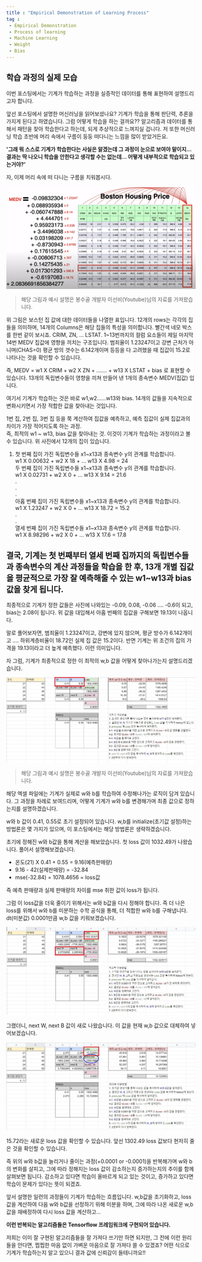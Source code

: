 ```yaml
---
title : "Empirical Demonstration of Learning Process"
tag : 
 - Empirical Demonstration
 - Process of learning
 - Machine Learning
 - Weight
 - Bias
---
```


## 학습 과정의 실제 모습 ##

이번 포스팅에서는 기계가 학습하는 과정을 실증적인 데이터를 통해 표현하여 설명드리고자 합니다.

앞선 포스팅에서 설명한 머신러닝을 읽어보셨나요? 기계가 학습을 통해 판단력, 추론을 가지게 된다고 하였습니다. 그럼 어떻게 학습을 하는 걸까요?? 알고리즘과 데이터를 통해서 패턴을 찾아 학습한다고 하는데, 되게 추상적으로 느껴지실 겁니다. 저 또한 머신러닝 학습 초반에 머리 속에서 구름이 둥둥 떠다니는 느낌을 많이 받았거든요. 

**'그래 뭐 스스로 기계가 학습한다는 사실은 알겠는데 그 과정이 눈으로 보여야 말이지... 결과는 딱 나오니 학습을 안한다고 생각할 수는 없는데... 어떻게 내부적으로 학습되고 있는거야?'**

자, 이제 머리 속에 떠 다니는 구름을 치워봅시다.

![image](/assets/img/2020-08-27_boston.png)
> 해당 그림과 예시 설명은 봉수골 개발자 이선비(Youtube)님의 자료를 가져왔습니다.

위 그림은 보스턴 집 값에 대한 데이터들을 나열한 표입니다. 12개의 rows는 각각의 집들을 의미하며, 14개의 Columns은 해당 집들의 특성을 의미합니다. 빨간색 네모 박스를 한번 같이 보시죠. CRIM, ZN, ... LSTAT. 1~13번까지의 컬럼 요소들이 제일 마지막 14번 MEDV 집값에 영향을 끼치는 구조입니다. 범죄율이 1.23247이고 강변 근처가 아니며(CHAS=0) 평균 방의 갯수는 6.142개이며 등등을 다 고려했을 때 집값이 15.2로 나타나는 것을 확인할 수 있습니다.

즉, MEDV = w1 X CRIM + w2 X ZN + ....... + w13 X LSTAT + bias 로 표현할 수 있습니다. 13개의 독립변수들이 영향을 끼쳐 만들어 낸 1개의 종속변수 MEDV(집값) 입니다.

여기서 기계가 학습하는 것은 바로 w1,w2......w13와 bias. 14개의 값들을 지속적으로 변화시키면서 가장 적합한 값을 찾아내는 것입니다.

1번 집, 2번 집, 3번 집 등을 쭉 계산하여 집값을 예측하고, 예측 집값이 실제 집값과의 차이가 가장 적어지도록 하는 과정.<br/>
즉, 최적의 w1 ~ w13, bias 값을 찾아내는 것. 이것이 기계가 학습하는 과정이라고 볼 수 있습니다. 위 사진에서 12개의 집이 있습니다. 

1. 첫 번째 집이 가진 독립변수들 x1~x13과 종속변수 y의 관계를 학습합니다.<br/>
   w1 X 0.00632 + w2 X 18 + ... w13 X 4.98 = 24<br/>
   두 번째 집이 가진 독립변수들 x1~x13과 종속변수 y의 관계를 학습합니다.<br/>
   w1 X 0.02731 + w2 X 0 + ... w13 X 9.14 = 21.6<br/>
   .<br/>
   .<br/>
   .<br/>
   아홉 번째 집이 가진 독립변수들 x1~x13과 종속변수 y의 관계를 학습합니다.<br/>
   w1 X 1.23247 + w2 X 0 + ... w13 X 18.72 = 15.2<br/>
   .<br/>
   .<br/>
   열세 번째 집이 가진 독립변수들 x1~x13과 종속변수 y의 관계를 학습합니다.<br/>
   w1 X 8.98296 + w2 X 0 + ... w13 X 17.6 = 17.8<br/>

## 결국, 기계는 첫 번째부터 열세 번째 집까지의 독립변수들과 종속변수의 계산 과정들을 학습을 한 후, 13개 개별 집값을 평균적으로 가장 잘 예측해줄 수 있는 w1~w13과 bias 값을 찾게 됩니다. ##

최종적으로 기계가 정한 값들은 사진에 나와있는 -0.09, 0.08, -0.06 .... -0.6이 되고, bias는 2.08이 됩니다. 위 값을 대입해서 아홉 번째의 집값을 구해보면 19.13이 나옵니다.

말로 풀어보자면, 범죄율이 1.23247이고, 강변에 있지 않으며, 평균 방수가 6.142개이고 .... 하위계층비율이 18.72인 실제 집 값은 15.2이다. 반면 기계는 위 조건의 집의 가격을 19.13이라고 더 높게 예측했다. 이런 의미입니다.

자 그럼, 기계가 최종적으로 정한 이 최적의 w,b 값을 어떻게 찾아나가는지 설명드리겠습니다.

![image](/assets/img/2020-08-27_calculate.jpg)
> 해당 그림과 예시 설명은 봉수골 개발자 이선비(Youtube)님의 자료를 가져왔습니다.

해당 엑셀 파일에는 기계가 실제로 w와 b를 학습하여 수정해나가는 로직이 담겨 있습니다. 그 과정을 차례로 보여드리며, 어떻게 기계가 w와 b를 변경해가며 최종 값으로 정하는지를 설명하겠습니다.<br/>

w와 b 값이 0.41, 0.55로 초기 설정되어 있습니다. w,b를 initialize(초기값 설정)하는 방법론은 몇 가지가 있으며, 이 포스팅에서는 해당 방법론은 생략하겠습니다.

초기에 정해진 w와 b값을 통해 계산을 해보았습니다. 첫 loss 값이 1032.49가 나왔습니다. 풀어서 설명해보겠습니다.

- 온도(21) X 0.41 + 0.55 = 9.16(예측판매량)
- 9.16 - 42(실제판매량) = -32.84
- mse(-32.84) = 1078.4656 = loss값

즉 예측 판매량과 실제 판매량의 차이를 mse 취한 값이 loss가 됩니다. 

그럼 이 loss값을 더욱 줄이기 위해서는 w와 b값을 다시 정해야 합니다. 즉 더 나은 loss를 위해서 w와 b를 미분하는 수학 공식을 통해, 더 적합한 w와 b를 구해냅니다. dt(미분값) 0.0001만큼 w,b 값을 키워보겠습니다.

![image](/assets/img/2020-08-27_calculate2.jpg)

그랬더니, next W, next B 값이 새로 나왔습니다. 이 값을 현재 w,b 값으로 대체하여 넣어보겠습니다.

![image](/assets/img/2020-08-27_calculate3.jpg)

15.72라는 새로운 loss 값을 확인할 수 있습니다. 앞선 1302.49 loss 값보다 현저히 줄은 것을 확인할 수 있습니다.

즉 위의 w와 b값을 늘리거나 줄이는 과정(+0.0001 or -0.0001)을 반복해가며 w와 b의 변화를 살피고, 그에 따라 정해지는 loss 값이 감소하는지 증가하는지의 추이를 함께 살펴보면 됩니다. 감소하고 있다면 학습이 올바르게 되고 있는 것이고, 증가하고 있다면 학습이 문제가 있다는 뜻이 되겠죠.

앞서 설명한 일련의 과정들이 기계가 학습하는 흐름입니다. w,b값을 초기화하고, loss 값을 계산하여 다음 w와 b값을 선정하기 위해 미분을 하며, 그에 따라 나온 새로운 w,b값을 재배정하여 다시 loss 값을 계산하고... 


**이런 반복되는 알고리즘들은 Tensorflow 프레임워크에 구현되어 있습니다.**

저희는 이미 잘 구현된 알고리즘들을 잘 가져다 쓰기만 하면 되지만, 그 전에 이런 원리들을 안다면, 찝찝한 마음 없이 가벼운 마음으로 잘 가져다 쓸 수 있겠죠? 어떤 식으로 기계가 학습하는지 알고 있으니 결과 값에 신뢰감이 들테니까요!! 
